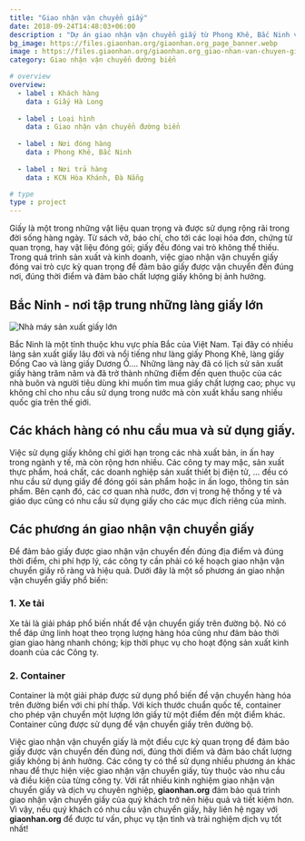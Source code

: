 ```yaml
---
title: "Giao nhận vận chuyển giấy"
date: 2018-09-24T14:48:03+06:00
description : "Dự án giao nhận vận chuyển giấy từ Phong Khê, Bắc Ninh vào KCN Hòa Khánh, Đà Nẵng"
bg_image: https://files.giaonhan.org/giaonhan.org_page_banner.webp
image : https://files.giaonhan.org/giaonhan.org_giao-nhan-van-chuyen-giay-song.webp
category: Giao nhận vận chuyển đường biển

# overview
overview:
  - label : Khách hàng
    data : Giấy Hà Long
    
  - label : Loại hình
    data : Giao nhận vận chuyển đường biển
    
  - label : Nơi đóng hàng
    data : Phong Khê, Bắc Ninh
    
  - label : Nơi trả hàng
    data : KCN Hòa Khánh, Đà Nẵng

# type
type : project
---
```


Giấy là một trong những vật liệu quan trọng và được sử dụng rộng rãi trong đời sống hàng ngày. Từ sách vở, báo chí, cho tới các loại hóa đơn, chứng từ quan trọng, hay vật liệu đóng gói; giấy đều đóng vai trò không thể thiếu. Trong quá trình sản xuất và kinh doanh, việc giao nhận vận chuyển giấy đóng vai trò cực kỳ quan trọng để đảm bảo giấy được vận chuyển đến đúng nơi, đúng thời điểm và đảm bảo chất lượng giấy không bị ảnh hưởng.

## Bắc Ninh - nơi tập trung những làng giấy lớn

![Nhà máy sản xuất giấy lớn](https://files.giaonhan.org/giaonhan.org_giay-song.webp)

Bắc Ninh là một tỉnh thuộc khu vực phía Bắc của Việt Nam. Tại đây có nhiều làng sản xuất giấy lâu đời và nổi tiếng như làng giấy Phong Khê, làng giấy Đống Cao và làng giấy Dương Ổ.... Những làng này đã có lịch sử sản xuất giấy hàng trăm năm và đã trở thành những điểm đến quen thuộc của các nhà buôn và người tiêu dùng khi muốn tìm mua giấy chất lượng cao; phục vụ không chỉ cho nhu cầu sử dụng trong nước mà còn xuất khẩu sang nhiều quốc gia trên thế giới.

## Các khách hàng có nhu cầu mua và sử dụng giấy.

Việc sử dụng giấy không chỉ giới hạn trong các nhà xuất bản, in ấn hay trong ngành y tế, mà còn rộng hơn nhiều. Các công ty may mặc, sản xuất thực phẩm, hoá chất, các doanh nghiệp sản xuất thiết bị điện tử, ... đều có nhu cầu sử dụng giấy để đóng gói sản phẩm hoặc in ấn logo, thông tin sản phẩm. Bên cạnh đó, các cơ quan nhà nước, đơn vị trong hệ thống y tế và giáo dục cũng có nhu cầu sử dụng giấy cho các mục đích riêng của mình.

## Các phương án giao nhận vận chuyển giấy

Để đảm bảo giấy được giao nhận vận chuyển đến đúng địa điểm và đúng thời điểm, chi phí hợp lý, các công ty cần phải có kế hoạch giao nhận vận chuyển giấy rõ ràng và hiệu quả. Dưới đây là một số phương án giao nhận vận chuyển giấy phổ biến:

### 1. Xe tải

Xe tải là giải pháp phổ biến nhất để vận chuyển giấy trên đường bộ. Nó có thể đáp ứng linh hoạt theo trọng lượng hàng hóa cũng như đảm bảo thời gian giao hàng nhanh chóng; kịp thời phục vụ cho hoạt động sản xuất kinh doanh của các Công ty.

### 2. Container

Container là một giải pháp được sử dụng phổ biến để vận chuyển hàng hóa trên đường biển với chi phí thấp. Với kích thước chuẩn quốc tế, container cho phép vận chuyển một lượng lớn giấy từ một điểm đến một điểm khác. Container cũng được sử dụng để vận chuyển giấy trên đường bộ.

Việc giao nhận vận chuyển giấy là một điều cực kỳ quan trọng để đảm bảo giấy được vận chuyển đến đúng nơi, đúng thời điểm và đảm bảo chất lượng giấy không bị ảnh hưởng. Các công ty có thể sử dụng nhiều phương án khác nhau để thực hiện việc giao nhận vận chuyển giấy, tùy thuộc vào nhu cầu và điều kiện của từng công ty. Với rất nhiều kinh nghiệm giao nhận vận chuyển giấy và dịch vụ chuyên nghiệp, **giaonhan.org** đảm bảo quá trình giao nhận vận chuyển giấy của quý khách trở nên hiệu quả và tiết kiệm hơn. Vì vậy, nếu quý khách có nhu cầu vận chuyển giấy, hãy liên hệ ngay với **giaonhan.org** để được tư vấn, phục vụ tận tình và trải nghiệm dịch vụ tốt nhất!
